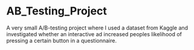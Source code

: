# AB_Testing_Project
A very small A/B-testing project where I used a dataset from Kaggle and investigated whether an interactive ad increased peoples likelihood of pressing a certain button in a questionnaire.
